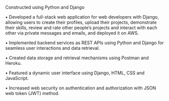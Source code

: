 Constructed using Python and Django

• Developed a full-stack web application for web developers with Django, allowing users to create their profiles, upload their projects, demonstrate their skills, review and rate other people’s projects and interact with each other via private messages and emails, and deployed it on AWS.

• Implemented backend services as REST APIs using Python and Django for seamless user interactions and data retrieval.

• Created data storage and retrieval mechanisms using Postman and Heroku.

• Featured a dynamic user interface using Django, HTML, CSS and JavaScript.

• Increased web security on authentication and authorization with JSON web token (JWT) method.
